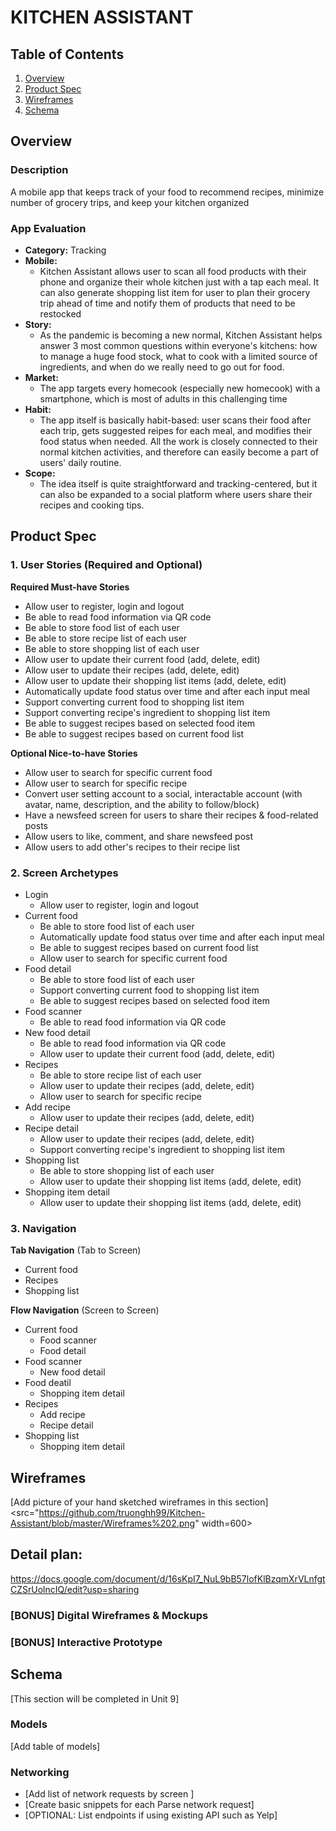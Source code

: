 # KITCHEN ASSISTANT

## Table of Contents
1. [Overview](#Overview)
1. [Product Spec](#Product-Spec)
1. [Wireframes](#Wireframes)
2. [Schema](#Schema)

## Overview
### Description
A mobile app that keeps track of your food to recommend recipes, minimize number of grocery trips, and keep your kitchen organized  

### App Evaluation

- **Category:** Tracking
- **Mobile:** 
    * Kitchen Assistant allows user to scan all food products with their phone and organize their whole kitchen just with a tap each meal. It can also generate shopping list item for user to plan their grocery trip ahead of time and notify them of products that need to be restocked
- **Story:** 
    * As the pandemic is becoming a new normal, Kitchen Assistant helps answer 3 most common questions within everyone's kitchens: how to manage a huge food stock, what to cook with a limited source of ingredients, and when do we really need to go out for food. 
- **Market:**
    * The app targets every homecook (especially new homecook) with a smartphone, which is most of adults in this challenging time
- **Habit:** 
    * The app itself is basically habit-based: user scans their food after each trip, gets suggested reipes for each meal, and modifies their food status when needed. All the work is closely connected to their normal kitchen activities, and therefore can easily become a part of users' daily routine.
- **Scope:** 
    * The idea itself is quite straightforward and tracking-centered, but it can also be expanded to a social platform where users share their recipes and cooking tips.

## Product Spec

### 1. User Stories (Required and Optional)

**Required Must-have Stories**

* Allow user to register, login and logout
* Be able to read food information via QR code
* Be able to store food list of each user
* Be able to store recipe list of each user
* Be able to store shopping list of each user
* Allow user to update their current food (add, delete, edit)
* Allow user to update their recipes (add, delete, edit)
* Allow user to update their shopping list items (add, delete, edit)
* Automatically update food status over time and after each input meal
* Support converting current food to shopping list item 
* Support converting recipe's ingredient to shopping list item
* Be able to suggest recipes based on selected food item
* Be able to suggest recipes based on current food list

**Optional Nice-to-have Stories**

* Allow user to search for specific current food
* Allow user to search for specific recipe
* Convert user setting account to a social, interactable account (with avatar, name, description, and the ability to follow/block)
* Have a newsfeed screen for users to share their recipes & food-related posts
* Allow users to like, comment, and share newsfeed post
* Allow users to add other's recipes to their recipe list

### 2. Screen Archetypes

* Login
    * Allow user to register, login and logout
* Current food
    * Be able to store food list of each user
    * Automatically update food status over time and after each input meal
    * Be able to suggest recipes based on current food list
    * Allow user to search for specific current food
* Food detail
    * Be able to store food list of each user
    * Support converting current food to shopping list item
    * Be able to suggest recipes based on selected food item 
* Food scanner
    * Be able to read food information via QR code
* New food detail
    * Be able to read food information via QR code
    * Allow user to update their current food (add, delete, edit)
* Recipes
    * Be able to store recipe list of each user
    * Allow user to update their recipes (add, delete, edit)
    * Allow user to search for specific recipe
* Add recipe
    * Allow user to update their recipes (add, delete, edit)
* Recipe detail
    * Allow user to update their recipes (add, delete, edit)
    * Support converting recipe's ingredient to shopping list item
* Shopping list
    * Be able to store shopping list of each user
    * Allow user to update their shopping list items (add, delete, edit)
* Shopping item detail
    * Allow user to update their shopping list items (add, delete, edit)

### 3. Navigation

**Tab Navigation** (Tab to Screen)

* Current food
* Recipes
* Shopping list

**Flow Navigation** (Screen to Screen)

* Current food
   * Food scanner
   * Food detail
* Food scanner
    * New food detail
* Food deatil
    * Shopping item detail
* Recipes
    * Add recipe
    * Recipe detail
* Shopping list
    * Shopping item detail

## Wireframes
[Add picture of your hand sketched wireframes in this section]
<src="https://github.com/truonghh99/Kitchen-Assistant/blob/master/Wireframes%202.png" width=600>

## Detail plan: 

https://docs.google.com/document/d/16sKpI7_NuL9bB57lofKlBzqmXrVLnfgtCZSrUolncIQ/edit?usp=sharing

### [BONUS] Digital Wireframes & Mockups

### [BONUS] Interactive Prototype

## Schema 
[This section will be completed in Unit 9]
### Models
[Add table of models]
### Networking
- [Add list of network requests by screen ]
- [Create basic snippets for each Parse network request]
- [OPTIONAL: List endpoints if using existing API such as Yelp]
